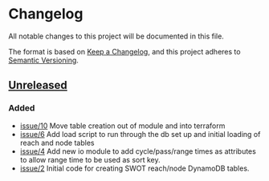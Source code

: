 # Changelog

All notable changes to this project will be documented in this file.

The format is based on [Keep a Changelog](https://keepachangelog.com/en/1.1.0/),
and this project adheres to [Semantic Versioning](https://semver.org/spec/v2.0.0.html).

## [Unreleased]

### Added

- [issue/10](https://github.com/podaac/hydrocron-db/issues/10) Move table creation out of module and into terraform
- [issue/6](https://github.com/podaac/hydrocron-db/issues/6) Add load script to run through the db set up and initial loading of reach and node tables
- [issue/4](https://github.com/podaac/hydrocron-db/issues/4) Add new io module to add cycle/pass/range times as attributes to allow range time to be used as sort key.
- [issue/2](https://github.com/podaac/hydrocron-db/issues/2) Initial code for creating SWOT reach/node DynamoDB tables.

[unreleased]: https://github.com/podaac/hydrocron-db/compare/70540d6b0e8fc3d342edc62e8a3440e0e5b26043...HEAD

